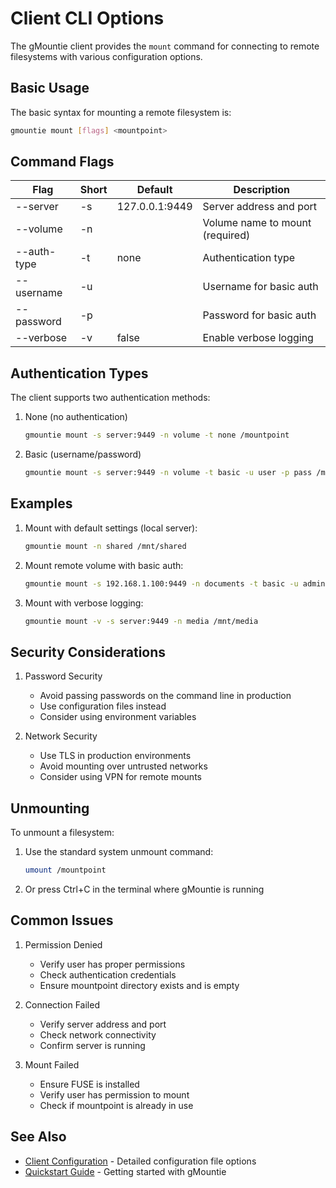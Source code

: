 # Client CLI Options

The gMountie client provides the `mount` command for connecting to remote
filesystems
with various configuration options.

## Basic Usage

The basic syntax for mounting a remote filesystem is:

```bash
gmountie mount [flags] <mountpoint>
```

## Command Flags

| Flag        | Short | Default        | Description                     |
|-------------|-------|----------------|---------------------------------|
| --server    | -s    | 127.0.0.1:9449 | Server address and port         |
| --volume    | -n    |                | Volume name to mount (required) |
| --auth-type | -t    | none           | Authentication type             |
| --username  | -u    |                | Username for basic auth         |
| --password  | -p    |                | Password for basic auth         |
| --verbose   | -v    | false          | Enable verbose logging          |

## Authentication Types

The client supports two authentication methods:

1. None (no authentication)
   ```bash
   gmountie mount -s server:9449 -n volume -t none /mountpoint
   ```

2. Basic (username/password)
   ```bash
   gmountie mount -s server:9449 -n volume -t basic -u user -p pass /mountpoint
   ```

## Examples

1. Mount with default settings (local server):
   ```bash
   gmountie mount -n shared /mnt/shared
   ```

2. Mount remote volume with basic auth:
   ```bash
   gmountie mount -s 192.168.1.100:9449 -n documents -t basic -u admin -p secret /home/user/docs
   ```

3. Mount with verbose logging:
   ```bash
   gmountie mount -v -s server:9449 -n media /mnt/media
   ```

## Security Considerations

1. Password Security
    - Avoid passing passwords on the command line in production
    - Use configuration files instead
    - Consider using environment variables

2. Network Security
    - Use TLS in production environments
    - Avoid mounting over untrusted networks
    - Consider using VPN for remote mounts

## Unmounting

To unmount a filesystem:

1. Use the standard system unmount command:
   ```bash
   umount /mountpoint
   ```

2. Or press Ctrl+C in the terminal where gMountie is running

## Common Issues

1. Permission Denied
    - Verify user has proper permissions
    - Check authentication credentials
    - Ensure mountpoint directory exists and is empty

2. Connection Failed
    - Verify server address and port
    - Check network connectivity
    - Confirm server is running

3. Mount Failed
    - Ensure FUSE is installed
    - Verify user has permission to mount
    - Check if mountpoint is already in use

## See Also

- [Client Configuration](client/config.md) - Detailed configuration file options
- [Quickstart Guide](quickstart.md) - Getting started with gMountie
